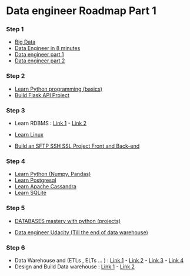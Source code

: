 # Data engineer Roadmap Part 1

<!-- Step 1 -->
### Step 1 
* [Big Data](https://www.youtube.com/watch?v=bAyrObl7TYE)
* [Data Engineer in 8 minutes](https://www.youtube.com/watch?v=vNNoNs_VeWc)
* [Data engineer part 1](https://medium.com/@rchang/a-beginners-guide-to-data-engineering-part-i-4227c5c457d7)
* [Data engineer part 2](https://medium.com/@rchang/a-beginners-guide-to-data-engineering-part-ii-47c4e7cbda71)


### Step 2 

* [Learn Python programming (basics)](https://www.udemy.com/course/the-complete-python-course/)
* [Build Flask API Project](https://www.youtube.com/watch?v=Z1RJmh_OqeA)

### Step 3

* Learn RDBMS : [Link 1](https://www.tutorialspoint.com/sql/sql-rdbms-concepts.htm)
            - [Link 2](https://www.udemy.com/course/the-ultimate-mysql-bootcamp-go-from-sql-beginner-to-expert/)
* [Learn Linux](https://www.udemy.com/course/linux-tutorials/?ranMID=39197&ranEAID=GjbDpcHcs4w&ranSiteID=GjbDpcHcs4w-grM2QfFWOqVeKgCDDX12Fw&LSNPUBID=GjbDpcHcs4w&utm_source=aff-campaign&utm_medium=udemyads)

* [Build an SFTP SSH SSL Project Front and Back-end](https://github.com/ZSoulaimane/Automatic_backup_system)

### Step 4

* [Learn Python (Numpy, Pandas)](https://www.hackerearth.com/practice/machine-learning/data-manipulation-visualisation-r-python/tutorial-data-manipulation-numpy-pandas-python/tutorial/)
* [Learn Postgresql](https://www.tutorialspoint.com/postgresql/index.htm)
* [Learn Apache Cassandra](https://www.tutorialspoint.com/cassandra/index.htm)
* [Learn SQLite](https://www.tutorialspoint.com/sqlite/index.htm)

### Step 5 
* [DATABASES mastery with python (projects)](https://www.freecoursesonline.me/lynda-advanced-python-working-with-databases/)

* [Data engineer Udacity (Till the end of data warehouse)](https://www.udacity.com/course/data-engineer-nanodegree--nd027)

### Step 6 

* Data Warehouse and (ETLs , ELTs ... ) : [Link 1](https://www.guru99.com/etl-extract-load-process.html)
                                          - [Link 2](https://www.guru99.com/etl-vs-elt.html)
                                          - [Link 3](https://www.youtube.com/watch?v=CHYPF7jxlik)
                                          - [Link 4](https://www.youtube.com/watch?v=J326LIUrZM8)
* Design and Build Data warehouse : [Link 1](https://www.youtube.com/watch?v=patBYUGwsHE)
                                    - [Link 2](https://www.coursera.org/learn/data-warehouse-bi-building)
